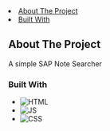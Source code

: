 
<!-- TABLE OF CONTENTS -->
<li>
  <a href="#about-the-project">About The Project</a>
</li>
<li>
  <a href="#built-with">Built With</a>
</li>


<!-- ABOUT THE PROJECT -->
## About The Project
A simple SAP Note Searcher



### Built With

* ![HTML]
* ![JS]
* ![CSS]


<!-- MARKDOWN LINKS & IMAGES -->
<!-- https://www.markdownguide.org/basic-syntax/#reference-style-links -->
[HTML]: https://img.shields.io/badge/-HTML-green
[JS]: https://img.shields.io/badge/-JS-yellow
[CSS]: https://img.shields.io/badge/-CSS-red
